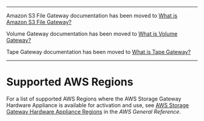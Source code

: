 --------

Amazon S3 File Gateway documentation has been moved to [What is Amazon S3 File Gateway?](https://docs.aws.amazon.com/filegateway/latest/files3/WhatIsStorageGateway.html)

Volume Gateway documentation has been moved to [What is Volume Gateway?](https://docs.aws.amazon.com/storagegateway/latest/vgw/WhatIsStorageGateway.html)

Tape Gateway documentation has been moved to [What is Tape Gateway?](https://docs.aws.amazon.com/storagegateway/latest/tgw/WhatIsStorageGateway.html)

--------

# Supported AWS Regions<a name="hwap-regions"></a>

For a list of supported AWS Regions where the AWS Storage Gateway Hardware Appliance is available for activation and use, see [AWS Storage Gateway Hardware Appliance Regions](https://docs.aws.amazon.com/general/latest/gr/sg.html#sg-hardware-appliance) in the *AWS General Reference*\.